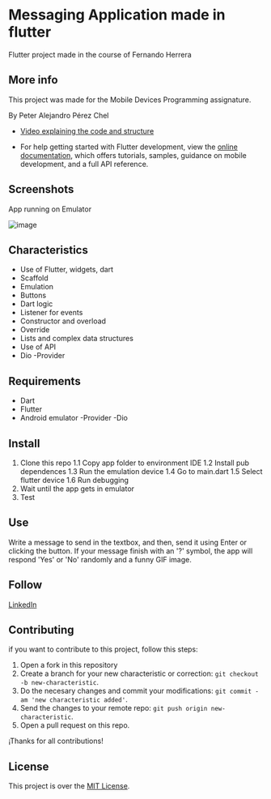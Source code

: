# Messaging Application made in flutter

Flutter project made in the course of Fernando Herrera

## More info

This project was made for the Mobile Devices Programming assignature.

By Peter Alejandro Pérez Chel

- [Video explaining the code and structure](https://www.youtube.com/watch?v=DEOhBTx1U3k)

- For help getting started with Flutter development, view the
[online documentation](https://docs.flutter.dev/), which offers tutorials,
samples, guidance on mobile development, and a full API reference.

## Screenshots
App running on Emulator

![image](https://github.com/PeterPerez01/message_app_flutter/assets/56180954/778996f7-787f-47b9-b258-b733fa6d046f)


## Characteristics
- Use of Flutter, widgets, dart
- Scaffold
- Emulation
- Buttons
- Dart logic
- Listener for events
- Constructor and overload
- Override
- Lists and complex data structures
- Use of API
- Dio
-Provider

## Requirements
- Dart
- Flutter
- Android emulator
-Provider
-Dio

## Install

1. Clone this repo
  1.1 Copy app folder to environment IDE
  1.2 Install pub dependences
  1.3 Run the emulation device
  1.4 Go to main.dart
  1.5 Select flutter device
  1.6 Run debugging
2. Wait until the app gets in emulator
3. Test

## Use
Write a message to send in the textbox, and then, send it using Enter or clicking the button.
If your message finish with an '?' symbol, the app will respond 'Yes' or 'No' randomly and a funny GIF image.


## Follow

[LinkedIn](https://www.linkedin.com/in/peter-perez01/)


## Contributing

if you want to contribute to this project, follow this steps:

1. Open a fork in this repository
2. Create a branch for your new characteristic or correction: `git checkout -b new-characteristic`.
3. Do the necesary changes and commit your modifications: `git commit -am 'new characteristic added'`.
4. Send the changes to your remote repo: `git push origin new-characteristic`.
5. Open a pull request on this repo.

¡Thanks for all contributions!

## License

This project is over the  [MIT License](LICENSE).


